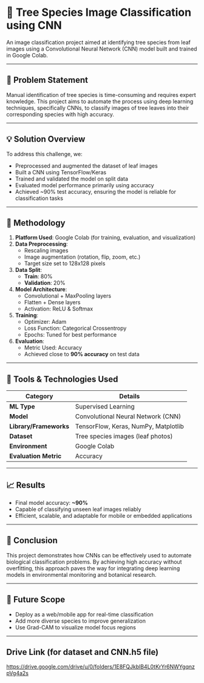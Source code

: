 # 🌳 Tree Species Image Classification using CNN

An image classification project aimed at identifying tree species from leaf images using a Convolutional Neural Network (CNN) model built and trained in Google Colab.

---

## 📌 Problem Statement

Manual identification of tree species is time-consuming and requires expert knowledge. This project aims to automate the process using deep learning techniques, specifically CNNs, to classify images of tree leaves into their corresponding species with high accuracy.

---

## 💡 Solution Overview

To address this challenge, we:

- Preprocessed and augmented the dataset of leaf images
- Built a CNN using TensorFlow/Keras
- Trained and validated the model on split data
- Evaluated model performance primarily using accuracy
- Achieved ~90% test accuracy, ensuring the model is reliable for classification tasks

---

## 🧠 Methodology

1. **Platform Used**: Google Colab (for training, evaluation, and visualization)
2. **Data Preprocessing**:
   - Rescaling images
   - Image augmentation (rotation, flip, zoom, etc.)
   - Target size set to 128x128 pixels
3. **Data Split**:
   - **Train**: 80%
   - **Validation**: 20%
4. **Model Architecture**:
   - Convolutional + MaxPooling layers
   - Flatten + Dense layers
   - Activation: ReLU & Softmax
5. **Training**:
   - Optimizer: Adam
   - Loss Function: Categorical Crossentropy
   - Epochs: Tuned for best performance
6. **Evaluation**:
   - Metric Used: Accuracy
   - Achieved close to **90% accuracy** on test data

---

## 🧰 Tools & Technologies Used

| Category           | Details                                       |
|-------------------|-----------------------------------------------|
| **ML Type**        | Supervised Learning                           |
| **Model**          | Convolutional Neural Network (CNN)            |
| **Library/Frameworks** | TensorFlow, Keras, NumPy, Matplotlib      |
| **Dataset**        | Tree species images (leaf photos)            |
| **Environment**    | Google Colab                                  |
| **Evaluation Metric** | Accuracy                                   |

---

## 📈 Results

- Final model accuracy: **~90%**
- Capable of classifying unseen leaf images reliably
- Efficient, scalable, and adaptable for mobile or embedded applications

---

## 📌 Conclusion

This project demonstrates how CNNs can be effectively used to automate biological classification problems. By achieving high accuracy without overfitting, this approach paves the way for integrating deep learning models in environmental monitoring and botanical research.

---

## 🔮 Future Scope

- Deploy as a web/mobile app for real-time classification  
- Add more diverse species to improve generalization  
- Use Grad-CAM to visualize model focus regions  

---

## Drive Link (for dataset and CNN.h5 file)

https://drive.google.com/drive/u/0/folders/1E8FQJkblB4L0tKrYr6NWYgqnzpVg4a2s

